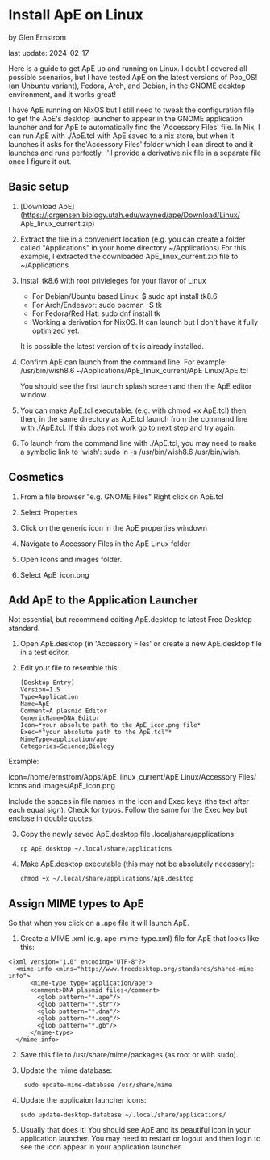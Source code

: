 # Install ApE on Linux  

by Glen Ernstrom  

last update: 2024-02-17

Here is a guide to get ApE up and running on Linux. I doubt I covered all 
possible scenarios, but I have tested ApE on the latest versions of Pop\_OS! (an
Unbuntu variant), Fedora, Arch, and Debian, in the GNOME desktop environment, 
and it works great!

I have ApE running on NixOS but I still need to tweak the configuration file to 
get the ApE's desktop launcher to appear in the GNOME application launcher and 
for ApE to automatically find the 'Accessory Files' file. In Nix, I can run 
ApE with ./ApE.tcl with ApE saved to a nix store, but when it launches it asks 
for the'Accessory Files' folder which I can direct to and it launches and runs 
perfectly. I'll provide a derivative.nix file in a separate file once I figure 
it out.
  
## Basic setup
  
  1. [Download ApE]
  (https://jorgensen.biology.utah.edu/wayned/ape/Download/Linux/ \
  ApE_linux_current.zip)
  
  2. Extract the file in a convenient location (e.g. you can create a folder
     called "Applications" in your home directory ~/Applications) For this 
     example, I extracted the downloaded ApE_linux_current.zip file to 
     ~/Applications
     
  3. Install tk8.6 with root privieleges for your flavor of Linux
  
     - For Debian/Ubuntu based Linux: $ sudo apt install tk8.6
     - For Arch/Endeavor: sudo pacman -S tk
     - For Fedora/Red Hat: sudo dnf install tk
     - Working a derivation for NixOS. It can launch but I don't have it fully
       optimized yet.
       
     It is possible the latest version of tk is already installed.
     
  4. Confirm ApE can launch from the command line. For example:
     /usr/bin/wish8.6 ~/Applications/ApE_linux_current/ApE Linux/ApE.tcl

     You should see the first launch splash screen and then the ApE editor 
     window.
     
  5. You can make ApE.tcl executable: (e.g. with chmod +x ApE.tcl) then, then,
     in the same directory as ApE.tcl launch from the command line with
     ./ApE.tcl. If this does not work go to next step and try again.
     
  6. To launch from the command line with ./ApE.tcl, you may need to make a 
     symbolic link to 'wish': sudo ln -s /usr/bin/wish8.6 /usr/bin/wish.
     
## Cosmetics  
  
  1. From a file browser "e.g. GNOME Files" Right click on ApE.tcl
  
  2. Select Properties 
  
  3. Click on the generic icon in the ApE properties windown
  
  3. Navigate to Accessory Files in the ApE Linux folder
  
  4. Open Icons and images folder.
  
  5. Select ApE\_icon.png
  
## Add ApE to the Application Launcher

Not essential, but recommend editing ApE.desktop to latest Free Desktop 
standard.

  1. Open ApE.desktop (in 'Accessory Files' or create a new ApE.desktop file in 
     a test editor.
  
  2. Edit your file to resemble this:

         [Desktop Entry]  
         Version=1.5  
         Type=Application  
         Name=ApE  
         Comment=A plasmid Editor  
         GenericName=DNA Editor  
         Icon=*your absolute path to the ApE_icon.png file* 
         Exec=*"your absolute path to the ApE.tcl"* 
         MimeType=application/ape  
         Categories=Science;Biology  

Example: 

  Icon=/home/ernstrom/Apps/ApE_linux_current/ApE Linux/Accessory Files/ \
  Icons and images/ApE_icon.png  

  Include the spaces in file names in the Icon and Exec keys (the text after 
  each equal sign). Check for typos. Follow the same for the Exec key but 
  enclose in double quotes. 

  3. Copy the newly saved ApE.desktop file .local/share/applications: 

         cp ApE.desktop ~/.local/share/applications
         
  4. Make ApE.desktop executable (this may not be absolutely necessary):

         chmod +x ~/.local/share/applications/ApE.desktop
         
## Assign MIME types to ApE

So that when you click on a .ape file it will launch ApE.

  1. Create a MIME .xml (e.g. ape-mime-type.xml) file for ApE that looks 
     like this:
  
    <?xml version="1.0" encoding="UTF-8"?>
      <mime-info xmlns="http://www.freedesktop.org/standards/shared-mime-info">
          <mime-type type="application/ape">
          <comment>DNA plasmid files</comment>
            <glob pattern="*.ape"/>
            <glob pattern="*.str"/>
            <glob pattern="*.dna"/>
            <glob pattern="*.seq"/>
            <glob pattern="*.gb"/>
          </mime-type>
      </mime-info>

  2. Save this file to /usr/share/mime/packages (as root or with sudo).
  
  3. Update the mime database:  

          sudo update-mime-database /usr/share/mime
          
  4. Update the applicaion launcher icons: 

         sudo update-desktop-database ~/.local/share/applications/
         
  5. Usually that does it! You should see ApE and its beautiful icon in your 
     application launcher. You may need to restart or logout and then login to 
     see the icon appear in your application launcher.        
     
     

  

     
 
